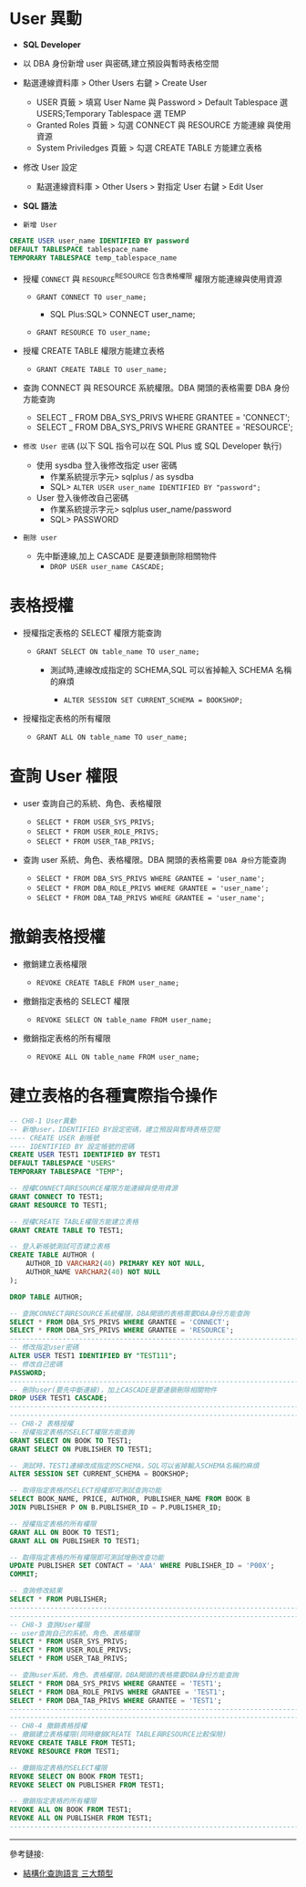 # User 異動

- **SQL Developer**

- 以 DBA 身份新增 user 與密碼,建立預設與暫時表格空間

- 點選連線資料庫 > Other Users 右鍵 > Create User

  - USER 頁籤 > 填寫 User Name 與 Password > Default Tablespace
    選 USERS;Temporary Tablespace 選 TEMP
  - Granted Roles 頁籤 > 勾選 CONNECT 與 RESOURCE 方能連線
    與使用資源
  - System Priviledges 頁籤 > 勾選 CREATE TABLE 方能建立表格

- 修改 User 設定

  - 點選連線資料庫 > Other Users > 對指定 User 右鍵 > Edit User

- **SQL 語法**

- `新增 User`

```sql
CREATE USER user_name IDENTIFIED BY password
DEFAULT TABLESPACE tablespace_name
TEMPORARY TABLESPACE temp_tablespace_name
```

- 授權 `CONNECT` 與 `RESOURCE`<sup>RESOURCE 包含表格權限</sup> 權限方能連線與使用資源

  - `GRANT CONNECT TO user_name;`

    - SQL Plus:SQL> CONNECT user_name;

  - `GRANT RESOURCE TO user_name;`

- 授權 CREATE TABLE 權限方能建立表格

  - `GRANT CREATE TABLE TO user_name;`

- 查詢 CONNECT 與 RESOURCE 系統權限。DBA 開頭的表格需要 DBA 身份方能查詢

  - SELECT \_ FROM DBA_SYS_PRIVS WHERE GRANTEE = 'CONNECT';
  - SELECT \_ FROM DBA_SYS_PRIVS WHERE GRANTEE = 'RESOURCE';

- `修改 User 密碼` (以下 SQL 指令可以在 SQL Plus 或 SQL Developer 執行)

  - 使用 sysdba 登入後修改指定 user 密碼
    - 作業系統提示字元> sqlplus / as sysdba
    - SQL> `ALTER USER user_name IDENTIFIED BY "password";`
  - User 登入後修改自己密碼
    - 作業系統提示字元> sqlplus user_name/password
    - SQL> PASSWORD

- `刪除 user`

  - 先中斷連線,加上 CASCADE 是要連鎖刪除相關物件
    - `DROP USER user_name CASCADE;`

# 表格授權

- 授權指定表格的 SELECT 權限方能查詢

  - `GRANT SELECT ON table_name TO user_name;`

    - 測試時,連線改成指定的 SCHEMA,SQL 可以省掉輸入 SCHEMA 名稱的麻煩

      - `ALTER SESSION SET CURRENT_SCHEMA = BOOKSHOP;`

- 授權指定表格的所有權限

  - `GRANT ALL ON table_name TO user_name;`

# 查詢 User 權限

- user 查詢自己的系統、角色、表格權限

  - `SELECT * FROM USER_SYS_PRIVS;`
  - `SELECT * FROM USER_ROLE_PRIVS;`
  - `SELECT * FROM USER_TAB_PRIVS;`

- 查詢 user 系統、角色、表格權限。DBA 開頭的表格需要 `DBA 身份`方能查詢

  - `SELECT * FROM DBA_SYS_PRIVS WHERE GRANTEE = 'user_name';`
  - `SELECT * FROM DBA_ROLE_PRIVS WHERE GRANTEE = 'user_name';`
  - `SELECT * FROM DBA_TAB_PRIVS WHERE GRANTEE = 'user_name';`

# 撤銷表格授權

- 撤銷建立表格權限

  - `REVOKE CREATE TABLE FROM user_name;`

- 撤銷指定表格的 SELECT 權限

  - `REVOKE SELECT ON table_name FROM user_name;`

- 撤銷指定表格的所有權限

  - `REVOKE ALL ON table_name FROM user_name;`

# 建立表格的各種實際指令操作

```sql
-- CH8-1 User異動
-- 新增user，IDENTIFIED BY設定密碼，建立預設與暫時表格空間
---- CREATE USER 創帳號
---- IDENTIFIED BY 設定帳號的密碼
CREATE USER TEST1 IDENTIFIED BY TEST1
DEFAULT TABLESPACE "USERS"
TEMPORARY TABLESPACE "TEMP";

-- 授權CONNECT與RESOURCE權限方能連線與使用資源
GRANT CONNECT TO TEST1;
GRANT RESOURCE TO TEST1;

-- 授權CREATE TABLE權限方能建立表格
GRANT CREATE TABLE TO TEST1;

-- 登入新帳號測試可否建立表格
CREATE TABLE AUTHOR (
    AUTHOR_ID VARCHAR2(40) PRIMARY KEY NOT NULL,
    AUTHOR_NAME VARCHAR2(40) NOT NULL
);

DROP TABLE AUTHOR;

-- 查詢CONNECT與RESOURCE系統權限，DBA開頭的表格需要DBA身份方能查詢
SELECT * FROM DBA_SYS_PRIVS WHERE GRANTEE = 'CONNECT';
SELECT * FROM DBA_SYS_PRIVS WHERE GRANTEE = 'RESOURCE';
------------------------------------------------------------------------
-- 修改指定user密碼
ALTER USER TEST1 IDENTIFIED BY "TEST111";
-- 修改自己密碼
PASSWORD;
------------------------------------------------------------------------
-- 刪除user(要先中斷連線)，加上CASCADE是要連鎖刪除相關物件
DROP USER TEST1 CASCADE;
------------------------------------------------------------------------
------------------------------------------------------------------------
-- CH8-2 表格授權
-- 授權指定表格的SELECT權限方能查詢
GRANT SELECT ON BOOK TO TEST1;
GRANT SELECT ON PUBLISHER TO TEST1;

-- 測試時，TEST1連線改成指定的SCHEMA，SQL可以省掉輸入SCHEMA名稱的麻煩
ALTER SESSION SET CURRENT_SCHEMA = BOOKSHOP;

-- 取得指定表格的SELECT授權即可測試查詢功能
SELECT BOOK_NAME, PRICE, AUTHOR, PUBLISHER_NAME FROM BOOK B
JOIN PUBLISHER P ON B.PUBLISHER_ID = P.PUBLISHER_ID;

-- 授權指定表格的所有權限
GRANT ALL ON BOOK TO TEST1;
GRANT ALL ON PUBLISHER TO TEST1;

-- 取得指定表格的所有權限即可測試增刪改查功能
UPDATE PUBLISHER SET CONTACT = 'AAA' WHERE PUBLISHER_ID = 'P00X';
COMMIT;

-- 查詢修改結果
SELECT * FROM PUBLISHER;
------------------------------------------------------------------------
------------------------------------------------------------------------
-- CH8-3 查詢User權限
-- user查詢自己的系統、角色、表格權限
SELECT * FROM USER_SYS_PRIVS;
SELECT * FROM USER_ROLE_PRIVS;
SELECT * FROM USER_TAB_PRIVS;

-- 查詢user系統、角色、表格權限，DBA開頭的表格需要DBA身份方能查詢
SELECT * FROM DBA_SYS_PRIVS WHERE GRANTEE = 'TEST1';
SELECT * FROM DBA_ROLE_PRIVS WHERE GRANTEE = 'TEST1';
SELECT * FROM DBA_TAB_PRIVS WHERE GRANTEE = 'TEST1';
------------------------------------------------------------------------
------------------------------------------------------------------------
-- CH8-4 撤銷表格授權
-- 撤銷建立表格權限(同時撤銷CREATE TABLE與RESOURCE比較保險)
REVOKE CREATE TABLE FROM TEST1;
REVOKE RESOURCE FROM TEST1;

-- 撤銷指定表格的SELECT權限
REVOKE SELECT ON BOOK FROM TEST1;
REVOKE SELECT ON PUBLISHER FROM TEST1;

-- 撤銷指定表格的所有權限
REVOKE ALL ON BOOK FROM TEST1;
REVOKE ALL ON PUBLISHER FROM TEST1;
------------------------------------------------------------------------
```

---

參考鏈接:

- [結構化查詢語言 三大類型](https://ithelp.ithome.com.tw/articles/10155660)
